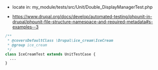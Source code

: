 - locate in: my_module/tests/src/Unit/Double_DisplayManagerTest.php
*  https://www.drupal.org/docs/develop/automated-testing/phpunit-in-drupal/phpunit-file-structure-namespace-and-required-metadata#s-examples--3

```php
/**
 * @coversDefaultClass \Drupal\ice_cream\IceCream
 * @group ice_cream
 */
class IceCreamTest extends UnitTestCase {
  ...
}
```
